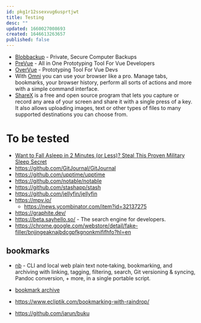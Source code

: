 ```yaml
---
id: pkg1r12ssexvug6usprtjwt
title: Testing
desc: ""
updated: 1660027008693
created: 1646613263657
published: false
---
```


- [Blobbackup](https://blobbackup.com/) - Private, Secure Computer Backups
- [PreVue](https://github.com/open-source-labs/PreVue) - All in One Prototyping Tool For Vue Developers
- [OverVue](https://github.com/open-source-labs/OverVue) - Prototyping Tool For Vue Devs
- With [Omni](https://github.com/alyssaxuu/omni) you can use your browser like a pro. Manage tabs, bookmarks, your browser history, perform all sorts of actions and more with a simple command interface.
- [ShareX](https://github.com/ShareX/ShareX) is a free and open source program that lets you capture or record any area of your screen and share it with a single press of a key. It also allows uploading images, text or other types of files to many supported destinations you can choose from.

# To be tested

- [Want to Fall Asleep in 2 Minutes (or Less)? Steal This Proven Military Sleep Secret](https://betterhumans.pub/how-to-fall-asleep-in-2-minutes-the-military-sleep-method-aafb39abf641)
- https://github.com/GitJournal/GitJournal
- https://github.com/upptime/upptime
- https://github.com/notable/notable
- https://github.com/stashapp/stash
- https://github.com/jellyfin/jellyfin
- https://mpv.io/
  - https://news.ycombinator.com/item?id=32137275
- https://graphite.dev/
- https://beta.sayhello.so/ - The search engine for developers.
- https://chrome.google.com/webstore/detail/fake-filler/bnjjngeaknajbdcgpfkgnonkmififhfo?hl=en

## bookmarks

- [nb](https://github.com/xwmx/nb) - CLI and local web plain text note‑taking, bookmarking, and archiving with linking, tagging, filtering, search, Git versioning & syncing, Pandoc conversion, + more, in a single portable script.

- [bookmark archive](https://github.com/ArchiveBox/ArchiveBox/wiki/Usage#Import-list-of-links-from-browser-history)

- https://www.ecliptik.com/bookmarking-with-raindrop/
- https://github.com/jarun/buku
